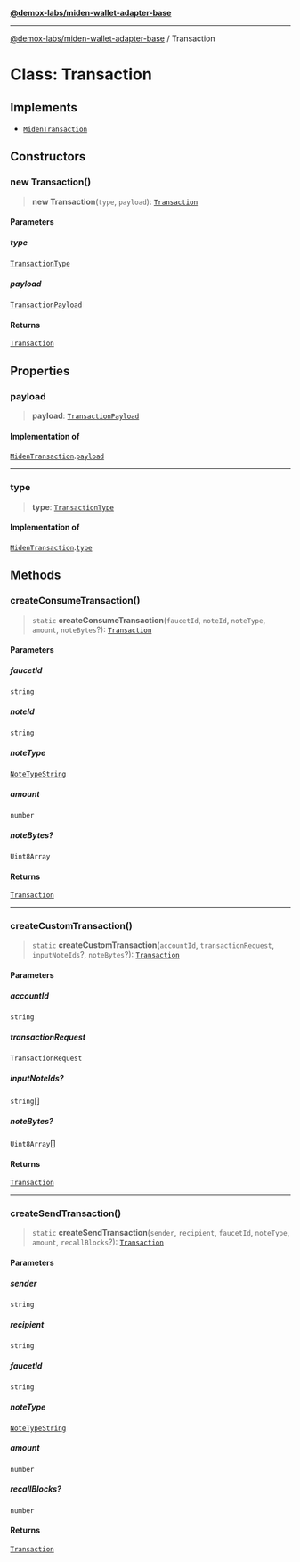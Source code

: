 [**@demox-labs/miden-wallet-adapter-base**](../README.md)

***

[@demox-labs/miden-wallet-adapter-base](../globals.md) / Transaction

# Class: Transaction

## Implements

- [`MidenTransaction`](../interfaces/MidenTransaction.md)

## Constructors

### new Transaction()

> **new Transaction**(`type`, `payload`): [`Transaction`](Transaction.md)

#### Parameters

##### type

[`TransactionType`](../enumerations/TransactionType.md)

##### payload

[`TransactionPayload`](../type-aliases/TransactionPayload.md)

#### Returns

[`Transaction`](Transaction.md)

## Properties

### payload

> **payload**: [`TransactionPayload`](../type-aliases/TransactionPayload.md)

#### Implementation of

[`MidenTransaction`](../interfaces/MidenTransaction.md).[`payload`](../interfaces/MidenTransaction.md#payload)

***

### type

> **type**: [`TransactionType`](../enumerations/TransactionType.md)

#### Implementation of

[`MidenTransaction`](../interfaces/MidenTransaction.md).[`type`](../interfaces/MidenTransaction.md#type)

## Methods

### createConsumeTransaction()

> `static` **createConsumeTransaction**(`faucetId`, `noteId`, `noteType`, `amount`, `noteBytes`?): [`Transaction`](Transaction.md)

#### Parameters

##### faucetId

`string`

##### noteId

`string`

##### noteType

[`NoteTypeString`](../type-aliases/NoteTypeString.md)

##### amount

`number`

##### noteBytes?

`Uint8Array`

#### Returns

[`Transaction`](Transaction.md)

***

### createCustomTransaction()

> `static` **createCustomTransaction**(`accountId`, `transactionRequest`, `inputNoteIds`?, `noteBytes`?): [`Transaction`](Transaction.md)

#### Parameters

##### accountId

`string`

##### transactionRequest

`TransactionRequest`

##### inputNoteIds?

`string`[]

##### noteBytes?

`Uint8Array`[]

#### Returns

[`Transaction`](Transaction.md)

***

### createSendTransaction()

> `static` **createSendTransaction**(`sender`, `recipient`, `faucetId`, `noteType`, `amount`, `recallBlocks`?): [`Transaction`](Transaction.md)

#### Parameters

##### sender

`string`

##### recipient

`string`

##### faucetId

`string`

##### noteType

[`NoteTypeString`](../type-aliases/NoteTypeString.md)

##### amount

`number`

##### recallBlocks?

`number`

#### Returns

[`Transaction`](Transaction.md)
